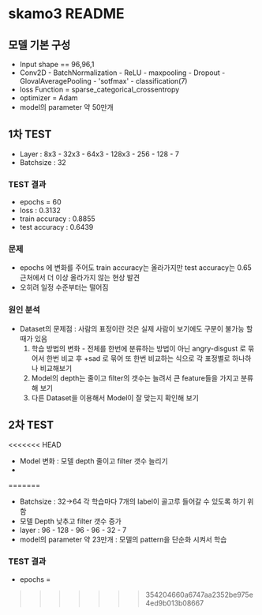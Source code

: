 # skamo3 README

## 모델 기본 구성
 - Input shape == 96,96,1
 - Conv2D - BatchNormalization - ReLU  - maxpooling - Dropout - GlovalAveragePooling - 'sotfmax' - classification(7)
 - loss Function = sparse_categorical_crossentropy
 - optimizer = Adam
 - model의 parameter 약 50만개
 
 
 
## 1차 TEST
 - Layer : 8x3 - 32x3 - 64x3 - 128x3 - 256 - 128 - 7
 - Batchsize : 32
 
 ### TEST 결과
 - epochs = 60
 - loss : 0.3132
 - train accuracy : 0.8855
 - test accuracy : 0.6439  
 
  ### 문제
 - epochs 에 변화를 주어도 train accuracy는 올라가지만 test accuracy는 0.65 근처에서 더 이상 올라가지 않는 현상 발견
 - 오히려 일정 수준부터는 떨어짐
 ### 원인 분석  
 - Dataset의 문제점 : 사람의 표정이란 것은 실제 사람이 보기에도 구분이 불가능 할 때가 있음   
    1. 학습 방법의 변화 - 전체를 한번에 분류하는 방법이 아닌 angry-disgust 로 묶어서 한번 비교 후 +sad 로 묶어 또 한번 비교하는 식으로 각 표정별로 하나하나 비교해보기
    2. Model의 depth는 줄이고 filter의 갯수는 늘려서 큰 feature들을 가지고 분류해 보기
    3. 다른 Dataset을 이용해서 Model이 잘 맞는지 확인해 보기

## 2차 TEST
<<<<<<< HEAD
 - Model 변화 : 모델 depth 줄이고 filter 갯수 늘리기  
 - 
=======
 - Batchsize : 32->64 각 학습마다 7개의 label이 골고루 들어갈 수 있도록 하기 위함
 - 모델 Depth 낮추고 filter 갯수 증가
 - layer :  96 - 128 - 96 - 96 - 32 - 7 
 - model의 parameter 약 23만개 : 모델의 pattern을 단순화 시켜서 학습
 
 ### TEST 결과
 - epochs = 
>>>>>>> 354204660a6747aa2352be975e4ed9b013b08667
